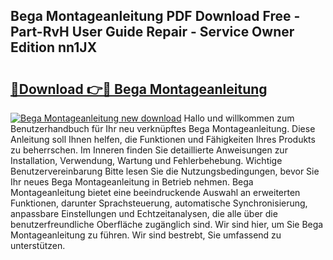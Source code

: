 ## Bega Montageanleitung PDF Download Free - Part-RvH User Guide Repair - Service Owner Edition nn1JX

# <h2><a href="http://df84gcw.blite.top/?on=Bega+Montageanleitung">🔗Download 👉🔴 Bega Montageanleitung</a></h2>

[![Bega Montageanleitung new download](https://i.imgur.com/lujVjoI.png)](http://df84gcw.blite.top/?on=Bega+Montageanleitung)
Hallo und willkommen zum Benutzerhandbuch für Ihr neu verknüpftes Bega Montageanleitung. Diese Anleitung soll Ihnen helfen, die Funktionen und Fähigkeiten Ihres Produkts zu beherrschen. Im Inneren finden Sie detaillierte Anweisungen zur Installation, Verwendung, Wartung und Fehlerbehebung. Wichtige Benutzervereinbarung Bitte lesen Sie die Nutzungsbedingungen, bevor Sie Ihr neues Bega Montageanleitung in Betrieb nehmen. Bega Montageanleitung bietet eine beeindruckende Auswahl an erweiterten Funktionen, darunter Sprachsteuerung, automatische Synchronisierung, anpassbare Einstellungen und Echtzeitanalysen, die alle über die benutzerfreundliche Oberfläche zugänglich sind. Wir sind hier, um Sie Bega Montageanleitung zu führen. Wir sind bestrebt, Sie umfassend zu unterstützen.
